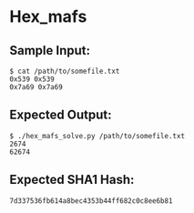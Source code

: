 # Hex_mafs

## Sample Input:

```
$ cat /path/to/somefile.txt
0x539 0x539
0x7a69 0x7a69
```
## Expected Output:

```
$ ./hex_mafs_solve.py /path/to/somefile.txt
2674
62674
```
## Expected SHA1 Hash:

```
7d337536fb614a8bec4353b44ff682c0c8ee6b81
```
